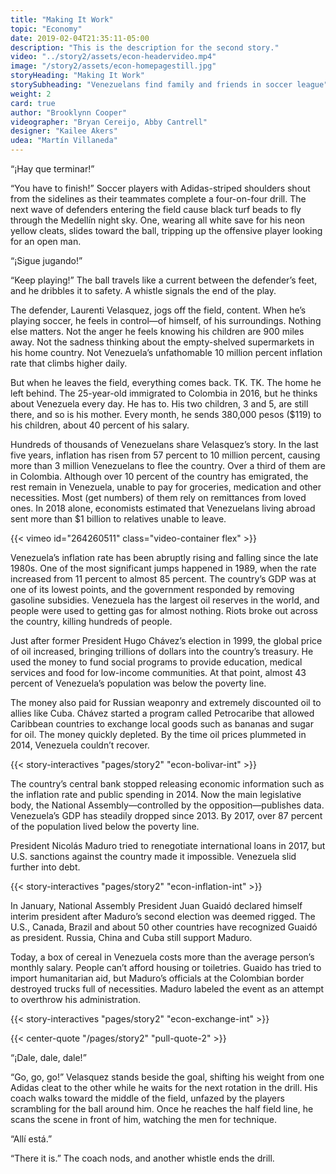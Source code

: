 ```yaml
---
title: "Making It Work"
topic: "Economy"
date: 2019-02-04T21:35:11-05:00
description: "This is the description for the second story."
video: "../story2/assets/econ-headervideo.mp4"
image: "/story2/assets/econ-homepagestill.jpg"
storyHeading: "Making It Work"
storySubheading: "Venezuelans find family and friends in soccer league"
weight: 2
card: true
author: "Brooklynn Cooper"
videographer: "Bryan Cereijo, Abby Cantrell"
designer: "Kailee Akers"
udea: "Martín Villaneda"
---
```


“¡Hay que terminar!”

“You have to finish!” Soccer players with Adidas-striped shoulders shout from the sidelines as their teammates complete a four-on-four drill. The next wave of defenders entering the field cause black turf beads to fly through the Medellín night sky. One, wearing all white save for his neon yellow cleats, slides toward the ball, tripping up the offensive player looking for an open man.

“¡Sigue jugando!”

“Keep playing!” The ball travels like a current between the defender’s feet, and he dribbles it to safety. A whistle signals the end of the play.

The defender, Laurenti Velasquez, jogs off the field, content. When he’s playing soccer, he feels in control—of himself, of his surroundings. Nothing else matters. Not the anger he feels knowing his children are 900 miles away. Not the sadness thinking about the empty-shelved supermarkets in his home country. Not Venezuela’s unfathomable 10 million percent inflation rate that climbs higher daily.

But when  he leaves the field, everything comes back. TK. TK. The home he left behind. The 25-year-old immigrated to Colombia in 2016, but he thinks about Venezuela every day. He has to. His two children, 3 and 5, are still there, and so is his mother. Every month, he sends 380,000 pesos ($119) to his children, about 40 percent of his salary.

Hundreds of thousands of Venezuelans share Velasquez’s story. In the last five years, inflation has risen from 57 percent to 10 million percent, causing more than 3 million Venezuelans to flee the country. Over a third of them are in Colombia. Although over 10 percent of the country has emigrated, the rest remain in Venezuela, unable to pay for groceries, medication and other necessities. Most (get numbers) of them rely on remittances from loved ones. In 2018 alone, economists estimated that Venezuelans living abroad sent more than $1 billion to relatives unable to leave.

<div id="video-top"></div>

<!-- Economic story video goes here -->
{{< vimeo id="264260511" class="video-container flex" >}}

Venezuela’s inflation rate has been abruptly rising and falling since the late 1980s. One of the most significant jumps happened in 1989, when the rate increased from 11 percent to almost 85 percent. The country’s GDP was at one of its lowest points, and the government responded by removing gasoline subsidies. Venezuela has the largest oil reserves in the world, and people were used to getting gas for almost nothing. Riots broke out across the country, killing hundreds of people.

Just after former President Hugo Chávez’s election in 1999, the global price of oil increased, bringing trillions of dollars into the country’s treasury. He used the money to fund social programs to provide education, medical services and food for low-income communities. At that point, almost 43 percent of Venezuela’s population was below the poverty line.


The money also paid for Russian weaponry and extremely discounted oil to allies like Cuba. Chávez started a program called Petrocaribe that allowed Caribbean countries to exchange local goods such as bananas and sugar for oil. The money quickly depleted. By the time oil prices plummeted in 2014, Venezuela couldn’t recover.

{{< story-interactives "pages/story2" "econ-bolivar-int" >}}

The country’s central bank stopped releasing economic information such as the inflation rate and public spending in 2014. Now the main legislative body, the National Assembly—controlled by the opposition—publishes data. Venezuela’s GDP has steadily dropped since 2013. By 2017, over 87 percent of the population lived below the poverty line.

President Nicolás Maduro tried to renegotiate international loans in 2017, but U.S. sanctions against the country made it impossible. Venezuela slid further into debt.

{{< story-interactives "pages/story2" "econ-inflation-int" >}}

In January, National Assembly President Juan Guaidó declared himself interim president after Maduro’s second election was deemed rigged. The U.S., Canada, Brazil and about 50 other countries have recognized Guaidó as president. Russia, China and Cuba still support Maduro.

Today, a box of cereal in Venezuela costs more than the average person’s monthly salary. People can’t afford housing or toiletries. Guaido has tried to import humanitarian aid, but Maduro’s officials at the Colombian border destroyed trucks full of necessities. Maduro labeled the event as an attempt to overthrow his administration.

{{< story-interactives "pages/story2" "econ-exchange-int" >}}

{{< center-quote "/pages/story2" "pull-quote-2" >}}

“¡Dale, dale, dale!”

“Go, go, go!” Velasquez stands beside the goal, shifting his weight from one Adidas cleat to the other while he waits for the next rotation in the drill. His coach walks toward the middle of the field, unfazed by the players scrambling for the ball around him. Once he reaches the half field line, he scans the scene in front of him, watching the men for technique.

“Allí está.”

“There it is.”  The coach nods, and another whistle ends the drill.
